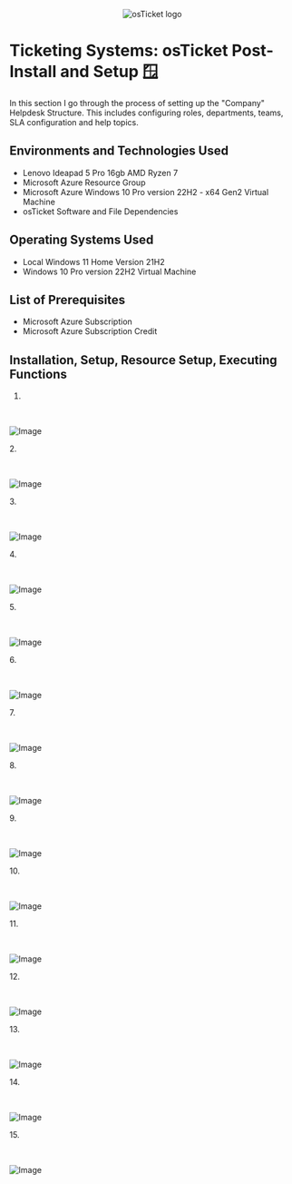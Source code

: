<p align="center">
<img src="https://i.imgur.com/Clzj7Xs.png" alt="osTicket logo"/>
</p>

<h1>Ticketing Systems: osTicket Post-Install and Setup 🪟</h1>
In this section I go through the process of setting up the "Company" Helpdesk Structure. This includes configuring roles, departments, teams, SLA configuration and help topics.
<h2>Environments and Technologies Used</h2>

- Lenovo Ideapad 5 Pro 16gb AMD Ryzen 7
- Microsoft Azure Resource Group
- Microsoft Azure Windows 10 Pro version 22H2 - x64 Gen2 Virtual Machine
- osTicket Software and File Dependencies

<h2>Operating Systems Used </h2>

- Local Windows 11 Home Version 21H2</b>
- Windows 10 Pro version 22H2 Virtual Machine
  
<h2>List of Prerequisites</h2>

- Microsoft Azure Subscription
- Microsoft Azure Subscription Credit 

<h2>Installation, Setup, Resource Setup, Executing Functions</h2>

1. 
</p>
<br />

<p>
<img src=".png" alt="Image"/>
</p>
<p>
2. 
</p>
<br />

<p>
<img src=".png" alt="Image"/>
</p>
<p>
3. 
</p>
<br />

<p>
<img src=".png" alt="Image"/>
</p>
<p>
4. 
</p>
<br />

<p>
<img src=".png" alt="Image"/>
</p>
<p>
5. 
</p>
<br />

<p>
<img src=".png" alt="Image"/>
</p>
<p>
6. 
</p>
<br />

<p>
<img src=".png" alt="Image"/>
</p>
<p>
7. 
</p>
<br />

<p>
<img src=".png" alt="Image"/>
</p>
<p>
8. 
</p>
<br />

<p>
<img src=".png" alt="Image"/>
</p>
<p>
9. 
</p>
<br />

<p>
<img src=".png" alt="Image"/>
</p>
<p>
10. 
</p>
<br />

<p>
<img src=".png" alt="Image"/>
</p>
<p>
11. 
</p>
<br />

<p>
<img src=".png" alt="Image"/>
</p>
<p>
12. 
</p>
<br />

<p>
<img src=".png" alt="Image"/>
</p>
<p>
13. 
</p>
<br />

<p>
<img src=".png" alt="Image"/>
</p>
<p>
14. 
</p>
<br />

<p>
<img src=".png" alt="Image"/>
</p>
<p>
15. 
</p>
<br />

<p>
<img src=".png" alt="Image"/>
</p>
<p>
